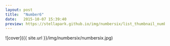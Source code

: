 ```yaml
---
layout: post
title:  "Number6"
date:   2015-10-07 15:39:40
preview: https://stellapark.github.io/img/numbersix/list_thumbnail_numbersix.jpg
---
```

![cover]({{ site.url }}/img/numbersix/numbersix.jpg)
